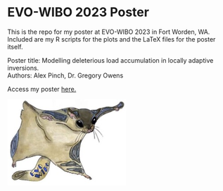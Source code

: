 # EVO-WIBO 2023 Poster
This is the repo for my poster at EVO-WIBO 2023 in Fort Worden, WA.  
Included are my R scripts for the plots and the LaTeX files for the poster itself.

Poster title: Modelling deleterious load accumulation in locally adaptive inversions.  
Authors: Alex Pinch, Dr. Gregory Owens 

Access my poster [here.](https://alexpinch.github.io/evowibo_2023/poster.pdf)  
  
![](images/evowibo_logo.jpg)  

